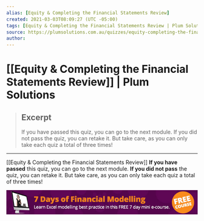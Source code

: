 ```yaml
---
alias: [Equity & Completing the Financial Statements Review]
created: 2021-03-03T08:09:27 (UTC -05:00)
tags: [Equity & Completing the Financial Statements Review | Plum Solutions, [[Equity & Completing the Financial Statements]] Review]
source: https://plumsolutions.com.au/quizzes/equity-completing-the-financial-statements-review/
author: 
---
```


# [[Equity & Completing the Financial Statements Review]] | Plum Solutions

> ## Excerpt
> If you have passed this quiz, you can go to the next module. If you did not pass the quiz, you can retake it. But take care, as you can only take each quiz a total of three times!

---

[[Equity & Completing the Financial Statements Review]]
**If you have passed** this quiz, you can go to the next module. **If you did not pass** the quiz, you can retake it. But take care, as you can only take each quiz a total of three times!

[![468](Equity%20&%20Completing%20the%20Financial%20Statements%20Review/7-day-post-promo-689.jpg)](https://plumsolutions.com.au/elearning/7-days-financial-modelling/)
